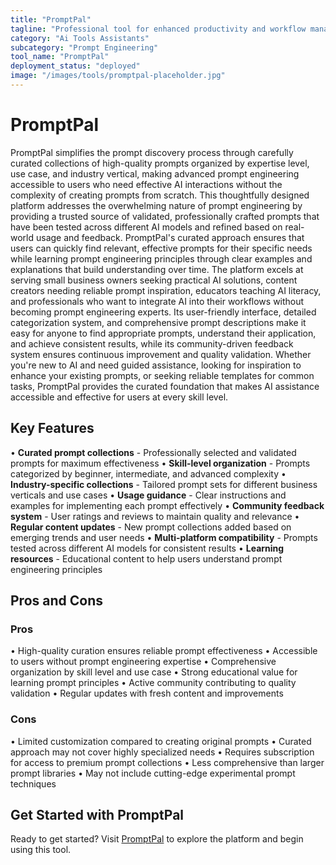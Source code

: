 ```yaml
---
title: "PromptPal"
tagline: "Professional tool for enhanced productivity and workflow management"
category: "Ai Tools Assistants"
subcategory: "Prompt Engineering"
tool_name: "PromptPal"
deployment_status: "deployed"
image: "/images/tools/promptpal-placeholder.jpg"
---
```


# PromptPal

PromptPal simplifies the prompt discovery process through carefully curated collections of high-quality prompts organized by expertise level, use case, and industry vertical, making advanced prompt engineering accessible to users who need effective AI interactions without the complexity of creating prompts from scratch. This thoughtfully designed platform addresses the overwhelming nature of prompt engineering by providing a trusted source of validated, professionally crafted prompts that have been tested across different AI models and refined based on real-world usage and feedback. PromptPal's curated approach ensures that users can quickly find relevant, effective prompts for their specific needs while learning prompt engineering principles through clear examples and explanations that build understanding over time. The platform excels at serving small business owners seeking practical AI solutions, content creators needing reliable prompt inspiration, educators teaching AI literacy, and professionals who want to integrate AI into their workflows without becoming prompt engineering experts. Its user-friendly interface, detailed categorization system, and comprehensive prompt descriptions make it easy for anyone to find appropriate prompts, understand their application, and achieve consistent results, while its community-driven feedback system ensures continuous improvement and quality validation. Whether you're new to AI and need guided assistance, looking for inspiration to enhance your existing prompts, or seeking reliable templates for common tasks, PromptPal provides the curated foundation that makes AI assistance accessible and effective for users at every skill level.

## Key Features

• **Curated prompt collections** - Professionally selected and validated prompts for maximum effectiveness
• **Skill-level organization** - Prompts categorized by beginner, intermediate, and advanced complexity
• **Industry-specific collections** - Tailored prompt sets for different business verticals and use cases
• **Usage guidance** - Clear instructions and examples for implementing each prompt effectively
• **Community feedback system** - User ratings and reviews to maintain quality and relevance
• **Regular content updates** - New prompt collections added based on emerging trends and user needs
• **Multi-platform compatibility** - Prompts tested across different AI models for consistent results
• **Learning resources** - Educational content to help users understand prompt engineering principles

## Pros and Cons

### Pros
• High-quality curation ensures reliable prompt effectiveness
• Accessible to users without prompt engineering expertise
• Comprehensive organization by skill level and use case
• Strong educational value for learning prompt principles
• Active community contributing to quality validation
• Regular updates with fresh content and improvements

### Cons
• Limited customization compared to creating original prompts
• Curated approach may not cover highly specialized needs
• Requires subscription for access to premium prompt collections
• Less comprehensive than larger prompt libraries
• May not include cutting-edge experimental prompt techniques
## Get Started with PromptPal

Ready to get started? Visit [PromptPal](https://promptpal.com) to explore the platform and begin using this tool.
